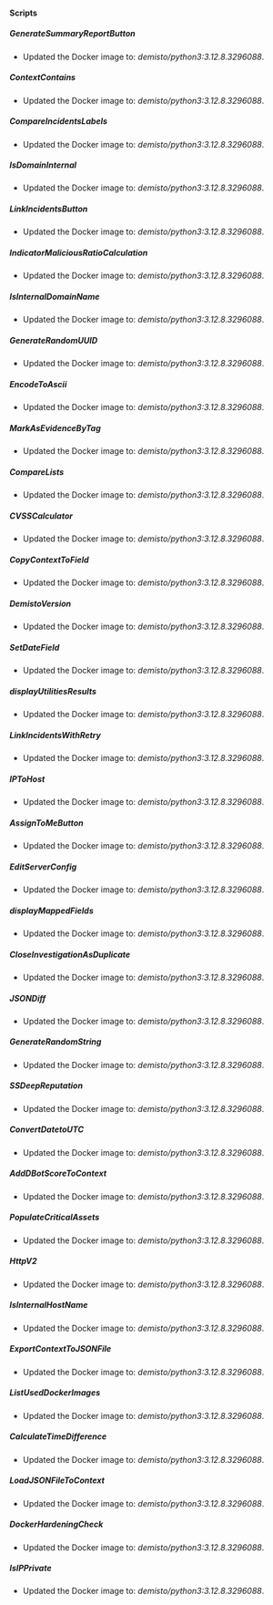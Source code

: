 #### Scripts

##### GenerateSummaryReportButton

- Updated the Docker image to: *demisto/python3:3.12.8.3296088*.

##### ContextContains

- Updated the Docker image to: *demisto/python3:3.12.8.3296088*.

##### CompareIncidentsLabels

- Updated the Docker image to: *demisto/python3:3.12.8.3296088*.

##### IsDomainInternal

- Updated the Docker image to: *demisto/python3:3.12.8.3296088*.

##### LinkIncidentsButton

- Updated the Docker image to: *demisto/python3:3.12.8.3296088*.

##### IndicatorMaliciousRatioCalculation

- Updated the Docker image to: *demisto/python3:3.12.8.3296088*.

##### IsInternalDomainName

- Updated the Docker image to: *demisto/python3:3.12.8.3296088*.

##### GenerateRandomUUID

- Updated the Docker image to: *demisto/python3:3.12.8.3296088*.

##### EncodeToAscii

- Updated the Docker image to: *demisto/python3:3.12.8.3296088*.

##### MarkAsEvidenceByTag

- Updated the Docker image to: *demisto/python3:3.12.8.3296088*.

##### CompareLists

- Updated the Docker image to: *demisto/python3:3.12.8.3296088*.

##### CVSSCalculator

- Updated the Docker image to: *demisto/python3:3.12.8.3296088*.

##### CopyContextToField

- Updated the Docker image to: *demisto/python3:3.12.8.3296088*.

##### DemistoVersion

- Updated the Docker image to: *demisto/python3:3.12.8.3296088*.

##### SetDateField

- Updated the Docker image to: *demisto/python3:3.12.8.3296088*.

##### displayUtilitiesResults

- Updated the Docker image to: *demisto/python3:3.12.8.3296088*.

##### LinkIncidentsWithRetry

- Updated the Docker image to: *demisto/python3:3.12.8.3296088*.

##### IPToHost

- Updated the Docker image to: *demisto/python3:3.12.8.3296088*.

##### AssignToMeButton

- Updated the Docker image to: *demisto/python3:3.12.8.3296088*.

##### EditServerConfig

- Updated the Docker image to: *demisto/python3:3.12.8.3296088*.

##### displayMappedFields

- Updated the Docker image to: *demisto/python3:3.12.8.3296088*.

##### CloseInvestigationAsDuplicate

- Updated the Docker image to: *demisto/python3:3.12.8.3296088*.

##### JSONDiff

- Updated the Docker image to: *demisto/python3:3.12.8.3296088*.

##### GenerateRandomString

- Updated the Docker image to: *demisto/python3:3.12.8.3296088*.

##### SSDeepReputation

- Updated the Docker image to: *demisto/python3:3.12.8.3296088*.

##### ConvertDatetoUTC

- Updated the Docker image to: *demisto/python3:3.12.8.3296088*.

##### AddDBotScoreToContext

- Updated the Docker image to: *demisto/python3:3.12.8.3296088*.

##### PopulateCriticalAssets

- Updated the Docker image to: *demisto/python3:3.12.8.3296088*.

##### HttpV2

- Updated the Docker image to: *demisto/python3:3.12.8.3296088*.

##### IsInternalHostName

- Updated the Docker image to: *demisto/python3:3.12.8.3296088*.

##### ExportContextToJSONFile

- Updated the Docker image to: *demisto/python3:3.12.8.3296088*.

##### ListUsedDockerImages

- Updated the Docker image to: *demisto/python3:3.12.8.3296088*.

##### CalculateTimeDifference

- Updated the Docker image to: *demisto/python3:3.12.8.3296088*.

##### LoadJSONFileToContext

- Updated the Docker image to: *demisto/python3:3.12.8.3296088*.

##### DockerHardeningCheck

- Updated the Docker image to: *demisto/python3:3.12.8.3296088*.

##### IsIPPrivate

- Updated the Docker image to: *demisto/python3:3.12.8.3296088*.

